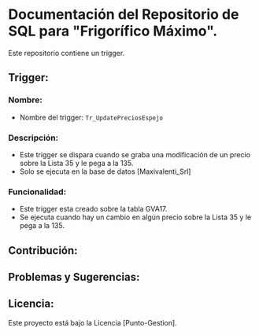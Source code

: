 # Documentación del Repositorio de SQL para "Frigorífico Máximo".
Este repositorio contiene un trigger.

## Trigger:

### Nombre:
- Nombre del trigger: `Tr_UpdatePreciosEspejo`

### Descripción:
- Este trigger se dispara cuando se graba una modificación de un precio sobre la Lista 35 y le pega a la 135.
- Solo se ejecuta en la base de datos [Maxivalenti_Srl]

### Funcionalidad:
- Este trigger esta creado sobre la tabla GVA17.
- Se ejecuta cuando hay un cambio en algún precio sobre la Lista 35 y le pega a la 135. 

## Contribución:

## Problemas y Sugerencias:

## Licencia:
Este proyecto está bajo la Licencia [Punto-Gestion].
